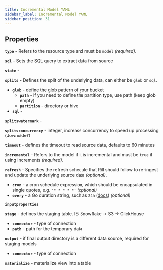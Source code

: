 ```yaml
---
title: Incremental Model YAML
sidebar_label: Incremental Model YAML
sidebar_position: 31
---
```


## Properties

**`type`** - Refers to the resource type and must be `model` _(required)_.

**`sql`** - Sets the SQL query to extract data from source

**`state`** - 

**`splits`** - Defines the split of the underlying data, can either be `glob` or `sql`. 
  - **`glob`** - define the glob pattern of your bucket
    - **`path`** - if you need to define the partition type, use path (keep glob empty)
    - **`partition`** - directory or hive 
  - **`sql`** - 

**`splitswatermark`** -

**`splitsconcurrency`** - integer, increase concurrency to speed up processing (downside?)


**`timeout`** - defines the timeout to read source data, defaults to 60 minutes

**`incremental`** - Refers to the model if it is incremental and must be `true` if using increments _(required)_.

**`refresh`** - Specifies the refresh schedule that Rill should follow to re-ingest and update the underlying source data _(optional)_.
  - **`cron`** - a cron schedule expression, which should be encapsulated in single quotes, e.g. `'* * * * *'` _(optional)_
  - **`every`** - a Go duration string, such as `24h` ([docs](https://pkg.go.dev/time#ParseDuration)) _(optional)_

**`inputproperties`**

**`stage`** - defines the staging table. IE: Snowflake -> S3 -> ClickHouse
  - **`connector`** - type of connection
  - **`path`** - path for the temporary data 


**`output`** - if final output directory is a different data source, required for staging models
  - **`connector`** - type of connection

**`materialize`** - materialize view into a table